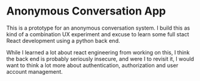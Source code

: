 # Anonymous Conversation App

This is a prototype for an anonymous conversation system. I build this as kind of a combination UX experiment and excuse to learn some full stact React development using a python back end.

While I learned a lot about react engineering from working on this, I think the back end is probably seriously insecure, and were I to revisit it, I would want to think a lot more about authentication, authorization and user account management.
